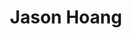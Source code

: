 ---
templateKey: member
title: Jason Hoang
andrewID: jvhoang
portfolio: |-
  - I built out parts of a website and email templates for a startup with html/css/js
  - I created different arcade games in Java (Tetris, Galaga)
  - I have done work for a crypto wallet company at CMU called BoLT
  - I have done various individual hardware projects
name: Jason Hoang
role: Software Developer
description: I am a freshman studying Electrical and Computer Engineering at CMU. I grew up in the Bay Area and have lived there my entire life. Uh......... in my free time I like to explore Pittsburgh, play video games, and build stuff. 
photo: /img/jvhoang.jpg
resume: /img/jvhoang.pdf
year: 2025
degree: BS
major: ECE
linkedIn: https://www.linkedin.com/in/jason-hoang-382276227/
---